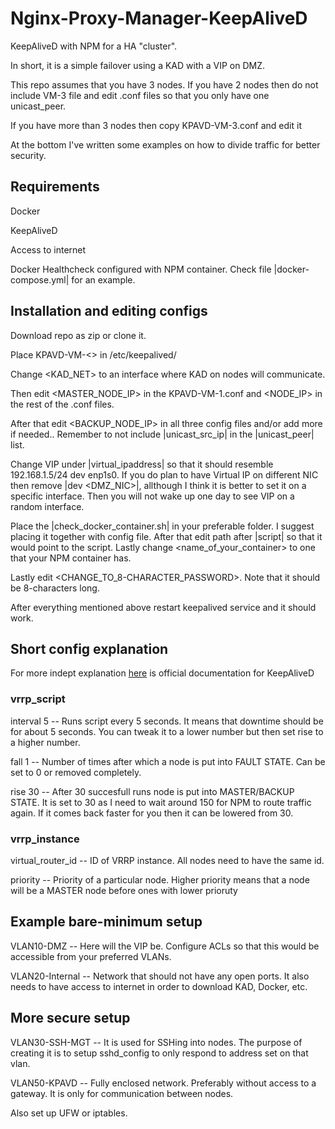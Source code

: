 # Nginx-Proxy-Manager-KeepAliveD
KeepAliveD with NPM for a HA "cluster".

In short, it is a simple failover using a KAD with a VIP on DMZ. 

This repo assumes that you have 3 nodes. If you have 2 nodes then do not include VM-3 file and edit .conf files so that you only have one unicast_peer. 

If you have more than 3 nodes then copy KPAVD-VM-3.conf and edit it 

At the bottom I've written some examples on how to divide traffic for better security.

## Requirements
Docker

KeepAliveD

Access to internet

Docker Healthcheck configured with NPM container. Check file |docker-compose.yml| for an example.


## Installation and editing configs

Download repo as zip or clone it. 

Place KPAVD-VM-<> in /etc/keepalived/

Change <KAD_NET> to an interface where KAD on nodes will communicate.

Then edit <MASTER_NODE_IP> in the KPAVD-VM-1.conf and <NODE_IP> in the rest of the .conf files. 

After that edit <BACKUP_NODE_IP> in all three config files and/or add more if needed.. Remember to not include |unicast_src_ip| in the |unicast_peer| list.

Change VIP under |virtual_ipaddress| so that it should resemble 192.168.1.5/24 dev enp1s0. If you do plan to have Virtual IP on different NIC then remove |dev <DMZ_NIC>|, allthough I think it is better to set it on a specific interface. Then you will not wake up one day to see VIP on a random interface.

Place the |check_docker_container.sh| in your preferable folder. I suggest placing it together with config file. After that edit path after |script| so that it would point to the script. Lastly change <name_of_your_container> to one that your NPM container has. 

Lastly edit <CHANGE_TO_8-CHARACTER_PASSWORD>. Note that it should be 8-characters long.

After everything mentioned above restart keepalived service and it should work.

## Short config explanation

For more indept explanation [here](https://www.keepalived.org/manpage.html) is official documentation for KeepAliveD

### vrrp_script

interval 5 -- Runs script every 5 seconds. It means that downtime should be for about 5 seconds. You can tweak it to a lower number but then set rise to a higher number.

fall 1 -- Number of times after which a node is put into FAULT STATE. Can be set to 0 or removed completely.

rise 30 -- After 30 succesfull runs node is put into MASTER/BACKUP STATE. It is set to 30 as I need to wait around 150 for NPM to route traffic again. If it comes back faster for you then it can be lowered from 30.

### vrrp_instance

virtual_router_id -- ID of VRRP instance. All nodes need to have the same id.

priority -- Priority of a particular node. Higher priority means that a node will be a MASTER node before ones with lower prioruty

## Example bare-minimum setup
VLAN10-DMZ -- Here will the VIP be. Configure ACLs so that this would be accessible from your preferred VLANs.

VLAN20-Internal -- Network that should not have any open ports. It also needs to have access to internet in order to download KAD, Docker, etc.

## More secure setup
VLAN30-SSH-MGT -- It is used for SSHing into nodes. The purpose of creating it is to setup sshd_config to only respond to address set on that vlan.

VLAN50-KPAVD -- Fully enclosed network. Preferably without access to a gateway. It is only for communication between nodes.

Also set up UFW or iptables.
